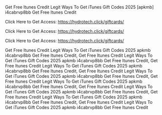 Get Free Itunes Credit Legit Ways To Get iTunes Gift Codes 2025 [apkmb] i4cabrvp8bb Get Free Itunes Credit

Click Here to Get Access: https://hydrotech.click/giftcards/

Click Here to Get Access: https://hydrotech.click/giftcards/

Click Here to Get Access: https://hydrotech.click/giftcards/

Get Free Itunes Credit Legit Ways To Get iTunes Gift Codes 2025 apkmb i4cabrvp8bb Get Free Itunes Credit, Get Free Itunes Credit Legit Ways To Get iTunes Gift Codes 2025 apkmb i4cabrvp8bb Get Free Itunes Credit, Get Free Itunes Credit Legit Ways To Get iTunes Gift Codes 2025 apkmb i4cabrvp8bb Get Free Itunes Credit, Get Free Itunes Credit Legit Ways To Get iTunes Gift Codes 2025 apkmb i4cabrvp8bb Get Free Itunes Credit, Get Free Itunes Credit Legit Ways To Get iTunes Gift Codes 2025 apkmb i4cabrvp8bb Get Free Itunes Credit, Get Free Itunes Credit Legit Ways To Get iTunes Gift Codes 2025 apkmb i4cabrvp8bb Get Free Itunes Credit, Get Free Itunes Credit Legit Ways To Get iTunes Gift Codes 2025 apkmb i4cabrvp8bb Get Free Itunes Credit, Get Free Itunes Credit Legit Ways To Get iTunes Gift Codes 2025 apkmb i4cabrvp8bb Get Free Itunes Credit
